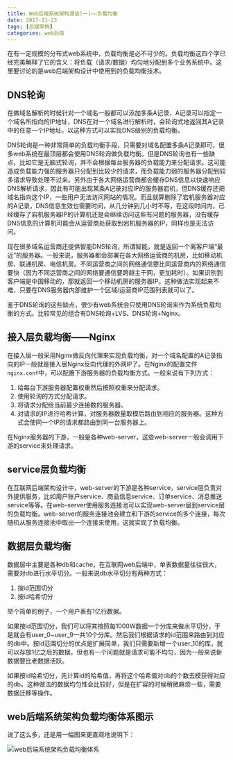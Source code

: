 ```yaml
---
title: Web后端系统架构漫谈(一)——负载均衡
date: 2017-11-23
tags: [后端架构]
categories: web后端
---
```


在有一定规模的分布式web系统中，负载均衡是必不可少的。负载均衡这四个字已经完美解释了它的含义：将负载（请求/数据）均匀地分配到多个业务系统中。这里要讨论的是web后端架构设计中使用到的负载均衡技术。

<!--more-->

## DNS轮询

在做域名解析的时候针对一个域名一般都可以添加多条A记录，A记录可以指定一个域名所指向的IP地址，DNS在对一个域名进行解析时，会轮询式地返回其A记录中的任意一个IP地址。以这种方式可以实现DNS级别的负载均衡。

DNS轮询是一种非常简单的负载均衡手段，只需要对域名配置多条A记录即可，很多web系统在最顶层都会使用DNS轮询做负载均衡。但是DNS轮询也有一些缺点，比如它是无脑式轮询，并不会根据每台服务器的负载能力来分配请求。这可能造成负载能力强的服务器只分配到比较少的请求，而负载能力弱的服务器分配到较多请求导致处理不过来。另外由于各大网络运营商都会缓存DNS信息以快速响应DNS解析请求，因此有可能出现某条A记录对应IP的服务器宕机，但DNS缓存还把域名指向这个IP，一些用户无法访问网站的情况。而且就算删除了宕机服务器对应的A记录，DNS信息生效也需要时间，从几分钟到几小时不等，在这段时间内，已经缓存了宕机服务器IP的计算机还是会继续访问这些有问题的服务器，没有缓存DNS信息的计算机可能会从运营商处获取到宕机服务器的IP，同样也是无法访问。

现在很多域名运营商还提供智能DNS轮询，所谓智能，就是返回一个离客户端“最近”的服务器。一般来说，服务器都会部署在各大网络运营商的机房，比如移动机房、联通机房、电信机房。不同运营商之间的网络通信要比同运营商内的网络通信要快（因为不同运营商之间的网络要通信要跨越主干网，更加耗时）。如果识别到客户端是中国移动的，那就返回一个移动机房的服务器IP。这种做法实现起来不难，只要在DNS服务器内部维护一个区域/运营商IP范围列表就可以了。

鉴于DNS轮询的这些缺点，很少有web系统会只使用DNS轮询来作为系统负载均衡的方式。比较常见的组合有DNS轮询+LVS、DNS轮询+Nginx。

## 接入层负载均衡——Nginx

在接入层一般采用Nginx做反向代理来实现负载均衡，对一个域名配置的A记录指向的IP一般就是接入层Nginx反向代理的外网IP了。在Nginx的配置文件`nginx.conf`中，可以配置下游服务器的负载均衡方式。一般来说有下列方式：

1. 给每台下游服务器配置权重然后按照权重来分配请求。
2. 使用轮询的方式分配请求。
3. 将请求分配给当前最少连接数的服务器。
4. 对请求的IP进行哈希计算，对服务器数量取模后路由到相应的服务器。这种方式会使同一个IP的请求都路由到同一台服务器上。

在Nginx服务器的下游，一般是各种web-server，这些web-server一般会调用下游的service来处理请求。

## service层负载均衡

在互联网后端架构设计中，web-server的下游是各种service，service层负责对外提供服务，比如用户账户service、商品信息service、订单service、消息推送service等等。在web-server使用服务连接池可以实现web-server层到service层的负载均衡。web-server的服务连接池会建立和下游的service的多个连接，每次随机从服务连接池中取出一个连接来使用，这就实现了负载均衡。

## 数据层负载均衡

数据层中主要是各种db和cache，在互联网web后端中，单表数据量往往很大，需要对db进行水平切分。一般来说db水平切分有两种方式：

1. 按id范围切分
2. 按id哈希切分

举个简单的例子，一个用户表有1亿行数据。

如果按id范围切分，我们可以将其按照每1000W数据一个分库来做水平切分，于是就会有user_0~user_9一共10个分库。然后我们根据请求的id范围来路由到对应的db中。按id范围切分的优点是扩展简单，我们只需要新增一个user_10的库，就可以存放1亿之后的数据，但也有一个问题就是请求可能不均匀，因为一般来说新数据要比老数据活跃。

如果按id哈希切分，先计算id的哈希值，再将这个哈希值对db的个数去模获得对应的db。这种做法的数据均匀性会比较好，但是在扩容的时候稍微麻烦一些，需要数据迁移等操作。

## web后端系统架构负载均衡体系图示

说了这么多，还是用一幅图来更直观地说明下：

![web后端系统架构负载均衡体系](/assets/images/post_imgs/web_arch_lb_1.png)
